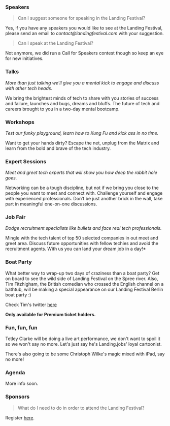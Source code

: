 ### Speakers

> Can I suggest someone for speaking in the Landing Festival?

Yes, if you have any speakers you would like to see at the Landing Festival, please send an email to _contact@landingfestival.com_ with your suggestion.

> Can I speak at the Landing Festival?

Not anymore, we did run a Call for Speakers contest though so keep an eye for new initiatives.

### Talks

*More than just talking we’ll give you a mental kick to engage and discuss with other tech heads.*

We bring the brightest minds of tech to share with you stories of success and failure, launches and bugs, dreams and bluffs. The future of tech and careers brought to you in a two-day mental bootcamp.

### Workshops

*Test our funky playground, learn how to Kung Fu and kick ass in no time.*

Want to get your hands dirty? Escape the net, unplug from the Matrix and learn from the bold and brave of the tech industry.

### Expert Sessions

*Meet and greet tech experts that will show you how deep the rabbit hole goes.*

Networking can be a tough discipline, but not if we bring you close to the people you want to meet and connect with. Challenge yourself and engage with experienced professionals. Don’t be just another brick in the wall, take part in meaningful one-on-one discussions.

### Job Fair

*Dodge recruitment specialists like bullets and face real tech professionals.*

Mingle with the tech talent of top 50 selected companies in out meet and greet area. Discuss future opportunities with fellow techies and avoid the recruitment agents. With us you can land your dream job in a day!*

### Boat Party

What better way to wrap-up two days of craziness than a boat party? Get on board to see the wild side of Landing Festival on the Spree river. Also, Tim Fitzhigham, the British comedian who crossed the English channel on a bathtub, will be making a special appearance on our Landing Festival Berlin boat party :)

Check Tim's twitter [here](https://twitter.com/timfitzhigham)

**Only available for Premium ticket holders.**

### Fun, fun, fun

Tetley Clarke will be doing a live art performance, we don't want to spoil it so we won't say no more. Let's just say he's Landing.jobs' loyal cartoonist.

There's also going to be some Christoph Wilke's magic mixed with iPad, say no more!

### Agenda

More info soon.

### Sponsors

> What do I need to do in order to attend the Landing Festival?

Register [here](https://landingjobs.typeform.com/to/QsDucT).
